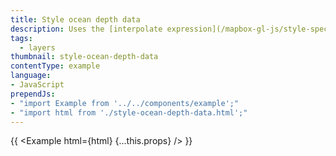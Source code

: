 ```yaml
---
title: Style ocean depth data
description: Uses the [interpolate expression](/mapbox-gl-js/style-spec#expressions-interpolate) with a cubic bezier curve expression to style bathymetry data.
tags:
  - layers
thumbnail: style-ocean-depth-data
contentType: example
language:
- JavaScript
prependJs:
- "import Example from '../../components/example';"
- "import html from './style-ocean-depth-data.html';"
---
```


{{ <Example html={html} {...this.props} /> }}
